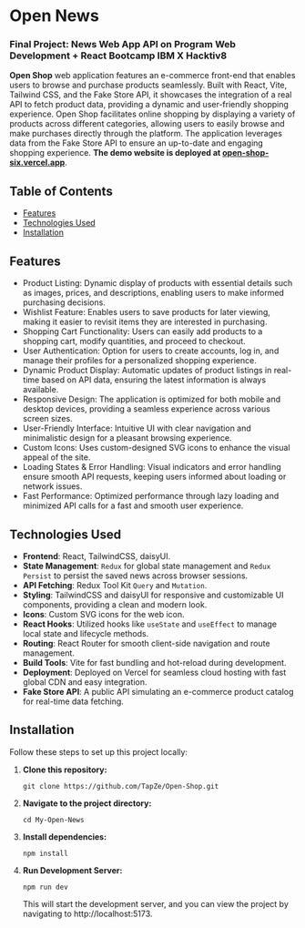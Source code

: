 # Open News

### Final Project: News Web App API on Program Web Development + React Bootcamp IBM X Hacktiv8

**Open Shop** web application features an e-commerce front-end that enables users to browse and purchase products seamlessly. Built with React, Vite, Tailwind CSS, and the Fake Store API, it showcases the integration of a real API to fetch product data, providing a dynamic and user-friendly shopping experience. Open Shop facilitates online shopping by displaying a variety of products across different categories, allowing users to easily browse and make purchases directly through the platform. The application leverages data from the Fake Store API to ensure an up-to-date and engaging shopping experience. **The demo website is deployed at [open-shop-six.vercel.app](https://open-shop-six.vercel.app)**.

## Table of Contents

- [Features](#features)
- [Technologies Used](#technologies-used)
- [Installation](#installation)

## Features

- Product Listing: Dynamic display of products with essential details such as images, prices, and descriptions, enabling users to make informed purchasing decisions.
- Wishlist Feature: Enables users to save products for later viewing, making it easier to revisit items they are interested in purchasing.
- Shopping Cart Functionality: Users can easily add products to a shopping cart, modify quantities, and proceed to checkout.
- User Authentication: Option for users to create accounts, log in, and manage their profiles for a personalized shopping experience.
- Dynamic Product Display: Automatic updates of product listings in real-time based on API data, ensuring the latest information is always available.
- Responsive Design: The application is optimized for both mobile and desktop devices, providing a seamless experience across various screen sizes.
- User-Friendly Interface: Intuitive UI with clear navigation and minimalistic design for a pleasant browsing experience.
- Custom Icons: Uses custom-designed SVG icons to enhance the visual appeal of the site.
- Loading States & Error Handling: Visual indicators and error handling ensure smooth API requests, keeping users informed about loading or network issues.
- Fast Performance: Optimized performance through lazy loading and minimized API calls for a fast and smooth user experience.

## Technologies Used

- **Frontend**: React, TailwindCSS, daisyUI.
- **State Management**: `Redux` for global state management and `Redux Persist` to persist the saved news across browser sessions.
- **API Fetching**: Redux Tool Kit `Query` and `Mutation`.
- **Styling**: TailwindCSS and daisyUI for responsive and customizable UI components, providing a clean and modern look.
- **Icons**: Custom SVG icons for the web icon.
- **React Hooks**: Utilized hooks like `useState` and `useEffect` to manage local state and lifecycle methods.
- **Routing**: React Router for smooth client-side navigation and route management.
- **Build Tools**: Vite for fast bundling and hot-reload during development.
- **Deployment**: Deployed on Vercel for seamless cloud hosting with fast global CDN and easy integration.
- **Fake Store API**: A public API simulating an e-commerce product catalog for real-time data fetching.

## Installation
Follow these steps to set up this project locally:

1. **Clone this repository:**

   ```
   git clone https://github.com/TapZe/Open-Shop.git
   ```

2. **Navigate to the project directory:**

   ```
   cd My-Open-News
   ```

3. **Install dependencies:**

   ```
   npm install
   ```

4. **Run Development Server:**

   ```
   npm run dev
   ```
   This will start the development server, and you can view the project by navigating to http://localhost:5173.
